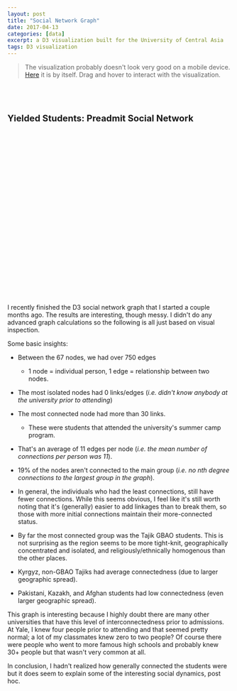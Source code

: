 ```yaml
---
layout: post
title: "Social Network Graph"
date: 2017-04-13
categories: [data]
excerpt: a D3 visualization built for the University of Central Asia
tags: D3 visualization
---
```

> The visualization probably doesn't look very good on a mobile device. [Here](../d3/net.html) it is by itself. Drag and hover to interact with the visualization.

<style>
.viz {
    font-size: 20px;
    padding-top:50px;
}
.links line {
stroke: #999;
stroke-opacity: 0.6;
}

.nodes circle {
stroke: #fff;
stroke-width: 1.5px;
}

text{
font-size: 10pt;
}
</style>

<h1 class="viz" >Yielded Students: Preadmit Social Network </h1>
<svg width="800" height="600"></svg>
<script src="../d3/d3.min.js"></script>
<script src="https://cdnjs.cloudflare.com/ajax/libs/d3-legend/2.24.0/d3-legend.min.js"></script>
<script src="https://raw.githubusercontent.com/susielu/d3-legend/master/d3-legend.min.js"></script>
<script>
var svg = d3.select("svg"),
width = +svg.attr("width"),
height = +svg.attr("height");

var color = d3.scaleOrdinal(d3.schemeCategory20);

var simulation = d3.forceSimulation()
.force("link", d3.forceLink().id(function(d) { return d.id; }))
.force("charge", d3.forceManyBody().distanceMax(150))
.force("center", d3.forceCenter(width / 2.5, height / 2));

var ordinal = d3.scaleOrdinal()
.domain(["Kyrgyz", "Tajik (GBAO)", "Tajik (non-GBAO)", "Kazakh", "Pakistani", "Afghan"])
.range([ "rgb(174, 199, 232)", "rgb(255, 187, 120)", "rgb(44, 160, 44)", "rgb(152, 223, 138)", "rgb(255, 127, 14)", "rgb(31, 119, 180)"]);

var svg = d3.select("svg");

svg.append("g")
.attr("class", "legendOrdinal")
.attr("transform", "translate(20,20)");

var legendOrdinal = d3.legendColor()
//d3 symbol creates a path-string, for example
//"M0,-8.059274488676564L9.306048591020996,
//8.059274488676564 -9.306048591020996,8.059274488676564Z"
.shape("path", d3.symbol().type(d3.symbolCircle).size(100)())
.shapePadding(10)
//use cellFilter to hide the "e" cell
.cellFilter(function(d){ return d.label !== "e" })
.scale(ordinal);

svg.select(".legendOrdinal")
.call(legendOrdinal);


d3.json("../d3/students.json", function(error, graph) {
if (error) throw error;

var link = svg.append("g")
.attr("class", "links")
.selectAll("line")
.data(graph.links)
.enter().append("line")
.attr("stroke-width", function(d) { return Math.sqrt(d.value); });

var node = svg.append("g")
.attr("class", "nodes")
.selectAll("circle")
.data(graph.nodes)
.enter().append("circle")
.attr("r", 5)
.attr("fill", function(d) { return color(d.group); })
.call(d3.drag()
.on("start", dragstarted)
.on("drag", dragged)
.on("end", dragended));

node.append("title")
.text(function(d) { return d.id; });

simulation
.nodes(graph.nodes)
.on("tick", ticked);

simulation.force("link")
.links(graph.links);

function ticked() {
link
.attr("x1", function(d) { return d.source.x; })
.attr("y1", function(d) { return d.source.y; })
.attr("x2", function(d) { return d.target.x; })
.attr("y2", function(d) { return d.target.y; });

node
.attr("cx", function(d) { return d.x; })
.attr("cy", function(d) { return d.y; });
}

});

function dragstarted(d) {
if (!d3.event.active) simulation.alphaTarget(0.2).restart();
d.fx = d.x;
d.fy = d.y;
}

function dragged(d) {
d.fx = d3.event.x;
d.fy = d3.event.y;
}

function dragended(d) {
if (!d3.event.active) simulation.alphaTarget(0);
d.fx = null;
d.fy = null;
}

</script>


I recently finished the D3 social network graph that I started a couple months ago. The results are interesting, though messy. I didn't do any advanced graph calculations so the following is all just based on visual inspection.

Some basic insights:

- Between the 67 nodes, we had over 750 edges
    - 1 node = individual person, 1 edge = relationship between two nodes.  

- The most isolated nodes had 0 links/edges (*i.e. didn't know anybody at the university prior to attending*)  

- The most connected node had more than 30 links.
    - These were students that attended the university's summer camp program.

- That's an average of 11 edges per node (*i.e. the mean number of connections per person was 11*).

- 19% of the nodes aren't connected to the main group (*i.e. no nth degree connections to the largest group in the graph*).  

- In general, the individuals who had the least connections, still have fewer connections. While this seems obvious, I feel like it's still worth noting that it's (generally) easier to add linkages than to break them, so those with more initial connections maintain their more-connected status.

- By far the most connected group was the Tajik GBAO students. This is not surprising as the region seems to be more tight-knit, geographically concentrated and isolated, and religiously/ethnically homogenous than the other places.

- Kyrgyz, non-GBAO Tajiks had average connectedness (due to larger geographic spread).

- Pakistani, Kazakh, and Afghan students had low connectedness (even larger geographic spread).

This graph is interesting because I highly doubt there are many other universities that have this level of interconnectedness prior to admissions. At Yale, I knew four people prior to attending and that seemed pretty normal; a lot of my classmates knew zero to two people? Of course there were people who went to more famous high schools and probably knew 30+ people but that wasn't very common at all.

In conclusion, I hadn't realized how generally connected the students were but it does seem to explain some of the interesting social dynamics, post hoc.
